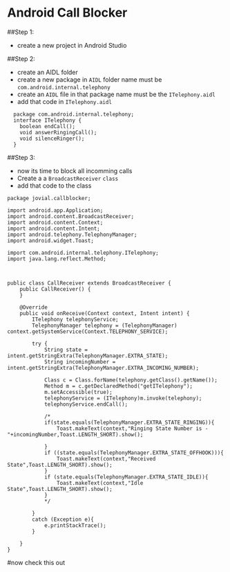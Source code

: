 # Android Call Blocker

##Step 1:
  - create a new project in Android Studio

##Step 2:
  - create an AIDL folder 
  - create a new package in `AIDL` folder name must be `com.android.internal.telephony`
  - create an `AIDL` file in that package name must be the `ITelephony.aidl`
  - add that code in `ITelephony.aidl`
```
  package com.android.internal.telephony;
  interface ITelephony {
    boolean endCall();
    void answerRingingCall();
    void silenceRinger();
  }
```
##Step 3:
  - now its time to block all incomming calls
  - Create a a `BroadcastReceiver` `class`
  - add that code to the class
```
package jovial.callblocker;

import android.app.Application;
import android.content.BroadcastReceiver;
import android.content.Context;
import android.content.Intent;
import android.telephony.TelephonyManager;
import android.widget.Toast;

import com.android.internal.telephony.ITelephony;
import java.lang.reflect.Method;



public class CallReceiver extends BroadcastReceiver {
    public CallReceiver() {
    }

    @Override
    public void onReceive(Context context, Intent intent) {
        ITelephony telephonyService;
        TelephonyManager telephony = (TelephonyManager) context.getSystemService(Context.TELEPHONY_SERVICE);

        try {
            String state = intent.getStringExtra(TelephonyManager.EXTRA_STATE);
            String incomingNumber = intent.getStringExtra(TelephonyManager.EXTRA_INCOMING_NUMBER);

            Class c = Class.forName(telephony.getClass().getName());
            Method m = c.getDeclaredMethod("getITelephony");
            m.setAccessible(true);
            telephonyService = (ITelephony)m.invoke(telephony);
            telephonyService.endCall();

            /*
            if(state.equals(TelephonyManager.EXTRA_STATE_RINGING)){
                Toast.makeText(context,"Ringing State Number is -"+incomingNumber,Toast.LENGTH_SHORT).show();

            }
            if ((state.equals(TelephonyManager.EXTRA_STATE_OFFHOOK))){
                Toast.makeText(context,"Received State",Toast.LENGTH_SHORT).show();
            }
            if (state.equals(TelephonyManager.EXTRA_STATE_IDLE)){
                Toast.makeText(context,"Idle State",Toast.LENGTH_SHORT).show();
            }
            */

        }
        catch (Exception e){
            e.printStackTrace();
        }

    }
}

```
#now check this out
